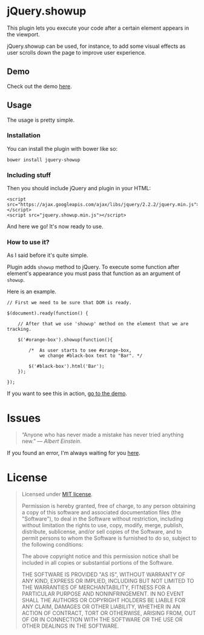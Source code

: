 # jQuery.showup

This plugin lets you execute your code after a certain element appears in the viewport.

jQuery.showup can be used, for instance, to add some visual effects as user scrolls down the page to improve user experience.

## Demo

Check out the demo <a href="http://acostcc.github.com/showup.html" target="_blank">here</a>.

## Usage

The usage is pretty simple.

### Installation

You can install the plugin with bower like so:

    bower install jquery-showup

### Including stuff

Then you should include jQuery and plugin in your HTML:

    <script src="https://ajax.googleapis.com/ajax/libs/jquery/2.2.2/jquery.min.js"></script>
    <script src="jquery.showup.min.js"></script>

And here we go! It's now ready to use.

### How to use it?

As I said before it's quite simple.

Plugin adds `showup` method to jQuery. To execute some function after element's appearance you must pass that function as an argument of `showup`.

Here is an example.

    // First we need to be sure that DOM is ready.

    $(document).ready(function() {

        // After that we use 'showup' method on the element that we are tracking.

        $('#orange-box').showup(function(){

            /*  As user starts to see #orange-box,
                we change #black-box text to "Bar". */

            $('#black-box').html('Bar');
        });

    });

If you want to see this in action, <a href="http://acostcc.github.com/showup.html" target="_blank">go to the demo</a>.

# Issues

> “Anyone who has never made a mistake has never tried anything new.”
&mdash; _Albert Einstein_.

If you found an error, I'm always waiting for you <a href="https://github.com/acostcc/showup/issues">here</a>.

# License

> Licensed under <a href="http://opensource.org/licenses/MIT">MIT license</a>.
>
> Permission is hereby granted, free of charge, to any person
> obtaining a copy of this software and associated documentation
> files (the "Software"), to deal in the Software without
> restriction, including without limitation the rights to use,
> copy, modify, merge, publish, distribute, sublicense, and/or sell
> copies of the Software, and to permit persons to whom the
> Software is furnished to do so, subject to the following
> conditions:
>
> The above copyright notice and this permission notice shall be
> included in all copies or substantial portions of the Software.
>
> THE SOFTWARE IS PROVIDED "AS IS", WITHOUT WARRANTY OF ANY KIND,
> EXPRESS OR IMPLIED, INCLUDING BUT NOT LIMITED TO THE WARRANTIES
> OF MERCHANTABILITY, FITNESS FOR A PARTICULAR PURPOSE AND
> NONINFRINGEMENT. IN NO EVENT SHALL THE AUTHORS OR COPYRIGHT
> HOLDERS BE LIABLE FOR ANY CLAIM, DAMAGES OR OTHER LIABILITY,
> WHETHER IN AN ACTION OF CONTRACT, TORT OR OTHERWISE, ARISING
> FROM, OUT OF OR IN CONNECTION WITH THE SOFTWARE OR THE USE OR
> OTHER DEALINGS IN THE SOFTWARE.